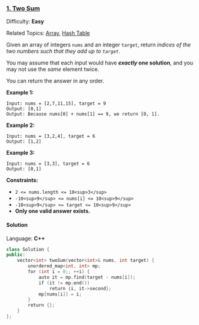 ### [1\. Two Sum](https://leetcode.com/problems/two-sum/)

Difficulty: **Easy**

Related Topics: [Array](https://leetcode.com/tag/array/), [Hash Table](https://leetcode.com/tag/hash-table/)

Given an array of integers `nums` and an integer `target`, return _indices of the two numbers such that they add up to `target`_.

You may assume that each input would have **_exactly_ one solution**, and you may not use the _same_ element twice.

You can return the answer in any order.

**Example 1:**

```
Input: nums = [2,7,11,15], target = 9
Output: [0,1]
Output: Because nums[0] + nums[1] == 9, we return [0, 1].
```

**Example 2:**

```
Input: nums = [3,2,4], target = 6
Output: [1,2]
```

**Example 3:**

```
Input: nums = [3,3], target = 6
Output: [0,1]
```

**Constraints:**

- `2 <= nums.length <= 10<sup>3</sup>`
- `-10<sup>9</sup> <= nums[i] <= 10<sup>9</sup>`
- `-10<sup>9</sup> <= target <= 10<sup>9</sup>`
- **Only one valid answer exists.**

#### Solution

Language: **C++**

```c++
class Solution {
public:
    vector<int> twoSum(vector<int>& nums, int target) {
        unordered_map<int, int> mp;
        for (int i = 0;; ++i) {
            auto it = mp.find(target - nums[i]);
            if (it != mp.end())
                return {i, it->second};
            mp[nums[i]] = i;
        }
        return {};
    }
};
```
